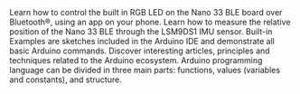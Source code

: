 <EssentialsColumn title="Tutorials for Nano 33 BLE">
<EssentialElement title="Controlling RGB LED through Bluetooth®" type="tutorial" link="/tutorials/nano-33-ble/bluetooth">
    Learn how to control the built in RGB LED on the Nano 33 BLE board over Bluetooth®, using an app on your phone.
  </EssentialElement>

<EssentialElement title="Accessing accelerometer data on Nano 33 BLE" type="tutorial" link="/tutorials/nano-33-ble/imu_accelerometer">
    Learn how to measure the relative position of the Nano 33 BLE through the LSM9DS1 IMU sensor.
  </EssentialElement>
</EssentialsColumn>

<EssentialsColumn title="Arduino Basics">
  <EssentialElement title="Built-in Examples" type="tutorial" link="/built-in-examples/">
    Built-in Examples are sketches included in the Arduino IDE and demonstrate all basic Arduino commands. 
  </EssentialElement>
  <EssentialElement title="Learn" type="resource" link="/learn">
    Discover interesting articles, principles and techniques related to the Arduino ecosystem.
  </EssentialElement>
  <EssentialElement title="Language References" type="resource" link="https://www.arduino.cc/reference/en/">
  Arduino programming language can be divided in three main parts: functions, values (variables and constants), and structure.
  </EssentialElement>
</EssentialsColumn>